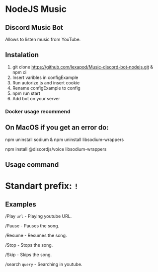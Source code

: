 # NodeJS Music

## Discord Music Bot

Allows to listen music from YouTube.

## Instalation

1. git clone https://github.com/lexapod/Music-discord-bot-nodejs.git & npm ci 
2. Insert varibles in configExample  
3. Run autorize.js and insert cookie
4. Rename configExample to config
5. npm run start
6. Add bot on your server

### Docker usage recommend

## On MacOS if you get an error do:

npm uninstall sodium & npm uninstall libsodium-wrappers

npm install @discordjs/voice libsodium-wrappers

## Usage command

# Standart prefix: `!`

## Examples

/Play `url` - Playing youtube URL.

/Pause - Pauses the song.

/Resume - Resumes the song.

/Stop - Stops the song.

/Skip - Skips the song.

/search `query` - Searching in youtube.
